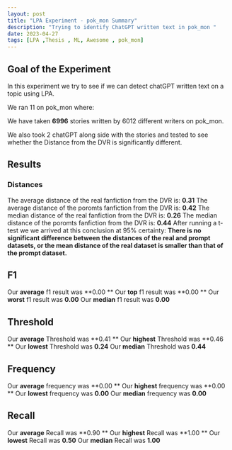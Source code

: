 ```yaml
---
layout: post
title: "LPA Experiment - pok_mon Summary"
description: "Trying to identify ChatGPT written text in pok_mon "
date: 2023-04-27
tags: [LPA ,Thesis , ML, Awesome , pok_mon]
---
```

<!--more-->

## Goal of the Experiment
In this experiment we try to see if we can detect chatGPT written text on a topic using LPA.

We ran 11 on pok_mon where:

We have taken **6996** stories written by 6012 different writers on pok_mon.

We also took 2 chatGPT along side with the stories and tested to see whether the Distance from the DVR is significantly different.

## Results

### Distances
The average distance of the real fanfiction from the DVR is: **0.31**
The average distance of the poromts fanfiction from the DVR is: **0.42**
The median distance of the real fanfiction from the DVR is: **0.26**
The median distance of the poromts fanfiction from the DVR is: **0.44**
After running a t-test we we arrived at this conclusion at 95% certainty:
**There is no significant difference between the distances of the real and prompt datasets, or the mean distance of the real dataset is smaller than that of the prompt dataset.**

## F1
Our **average** f1 result was **0.00 **
Our **top** f1 result was **0.00 **
Our **worst** f1 result was **0.00**
Our **median** f1 result was **0.00**

## Threshold
Our **average** Threshold was **0.41 **
Our **highest** Threshold was **0.46 **
Our **lowest** Threshold was **0.24**
Our **median** Threshold was **0.44**

## Frequency
Our **average** frequency was **0.00 **
Our **highest** frequency was **0.00 **
Our **lowest** frequency was **0.00**
Our **median** frequency was **0.00**

## Recall
Our **average** Recall was **0.90 **
Our **highest** Recall was **1.00 **
Our **lowest** Recall was **0.50**
Our **median** Recall was **1.00**

